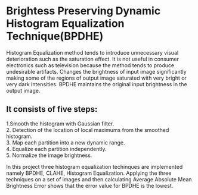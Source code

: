 # Brightess Preserving Dynamic Histogram Equalization Technique(BPDHE)
Histogram Equalization method tends to introduce unnecessary visual deterioration such as the saturation effect. It is not useful in consumer electronics such as television because the method tends to produce undesirable artifacts. Changes the brightness of input image significantly making some of the regions of output image saturated with very bright or very dark intensities. BPDHE maintains the original input brightness in the output image. <br>
## It consists of five steps:<br>
1.Smooth the histogram with Gaussian filter. <br>
2. Detection of the location of local maximums from the smoothed histogram. <br>
3. Map each partition into a new dynamic range. <br>
4. Equalize each partition independently. <br>
5. Normalize the image brightness. <br>

In this project three histogram equalization techinques are implemented namely BPDHE, CLAHE, Histogram Equalization. Applying the three techniques on a set of images and then calculating Average Absolute Mean Brightness Error shows that the error value for BPDHE is the lowest.
